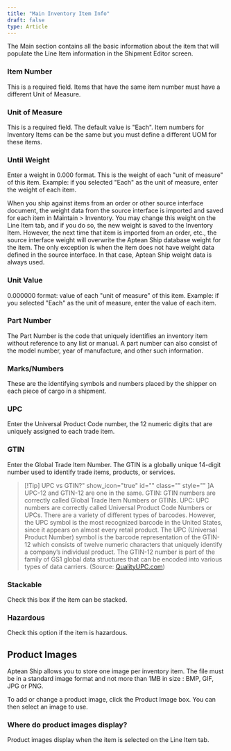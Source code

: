```yaml
---
title: "Main Inventory Item Info"
draft: false
type: Article
---
```


The Main section contains all the basic information about the item that will populate the Line Item information in the Shipment Editor screen.
### Item Number


This is a required field. Items that have the same item number must have a different Unit of Measure.
### Unit of Measure


This is a required field. The default value is "Each". Item numbers for Inventory Items can be the same but you must define a different UOM for these items.
### Until Weight


Enter a weight in 0.000 format. This is the weight of each "unit of measure" of this item. Example: if you selected "Each" as the unit of measure, enter the weight of each item.

When you ship against items from an order or other source interface document, the weight data from the source interface is imported and saved for each item in Maintain > Inventory. You may change this weight on the Line Item tab, and if you do so, the new weight is saved to the Inventory Item. However, the next time that item is imported from an order, etc., the source interface weight will overwrite the Aptean Ship database weight for the item. The only exception is when the item does not have weight data defined in the source interface. In that case, Aptean Ship weight data is always used.
### Unit Value


0.000000 format: value of each "unit of measure" of this item. Example: if you selected
"Each" as the unit of measure, enter the value of each item.
### Part Number


The Part Number is the code that uniquely identifies an inventory item without reference to any list or manual. A part number can also consist of the model number, year of manufacture, and other such information.
### Marks/Numbers


These are the identifying symbols and numbers placed by the shipper on each piece of cargo in a shipment.
### UPC


Enter the Universal Product Code number, the 12 numeric digits that are uniquely assigned to each trade item.
### GTIN


Enter the Global Trade Item Number. The GTIN is a globally unique 14-digit number used to identify trade items, products, or services.

>[!Tip] UPC vs GTIN?" show\_icon\="true" id\="" class\="" style\="" ]A UPC-12 and GTIN-12 are one in the same. GTIN: GTIN numbers are correctly called Global Trade Item Numbers or GTINs. UPC: UPC numbers are correctly called Universal Product Code Numbers or UPCs. There are a variety of different types of barcodes. However, the UPC symbol is the most recognized barcode in the United States, since it appears on almost every retail product. The UPC (Universal Product Number) symbol is the barcode representation of the GTIN-12 which consists of twelve numeric characters that uniquely identify a company’s individual product. The GTIN-12 number is part of the family of GS1 global data structures that can be encoded into various types of data carriers. (Source: [QualityUPC.com](http://www.qualityupc.com))
### Stackable


Check this box if the item can be stacked.
### Hazardous


Check this option if the item is hazardous.
## Product Images


Aptean Ship allows you to store one image per inventory item. The file must be in a
standard image format and not more than 1MB in size : BMP, GIF, JPG or PNG.

To add or change a product image, click the Product Image box. You can then select an image to use.
### Where do product images display?


Product images display when the item is selected on the Line Item tab.

 

